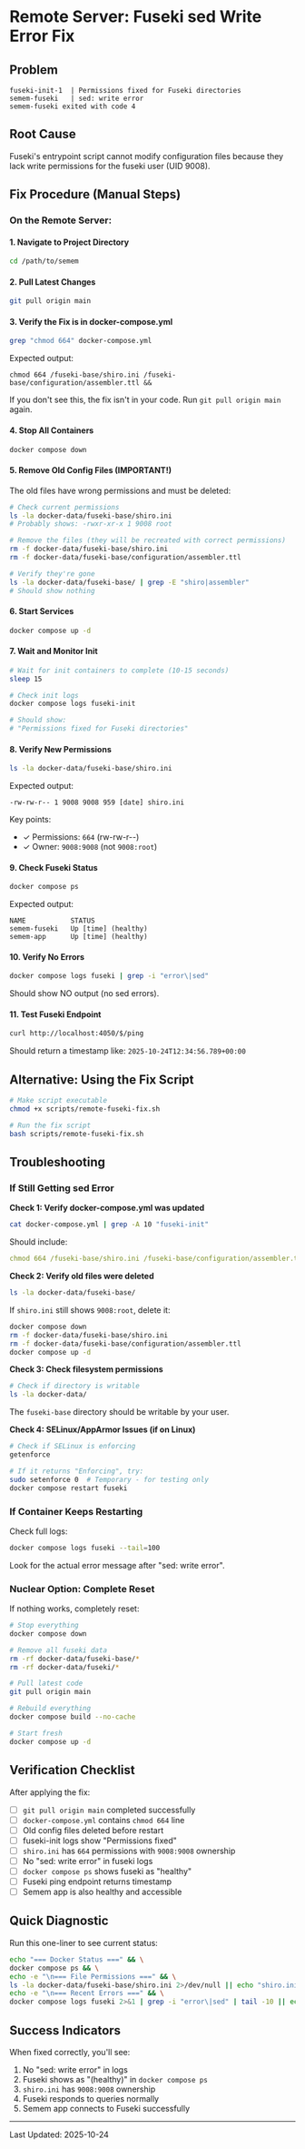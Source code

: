 # Remote Server: Fuseki sed Write Error Fix

## Problem
```
fuseki-init-1  | Permissions fixed for Fuseki directories
semem-fuseki   | sed: write error
semem-fuseki exited with code 4
```

## Root Cause
Fuseki's entrypoint script cannot modify configuration files because they lack write permissions for the fuseki user (UID 9008).

## Fix Procedure (Manual Steps)

### On the Remote Server:

#### 1. Navigate to Project Directory
```bash
cd /path/to/semem
```

#### 2. Pull Latest Changes
```bash
git pull origin main
```

#### 3. Verify the Fix is in docker-compose.yml
```bash
grep "chmod 664" docker-compose.yml
```

Expected output:
```
chmod 664 /fuseki-base/shiro.ini /fuseki-base/configuration/assembler.ttl &&
```

If you don't see this, the fix isn't in your code. Run `git pull origin main` again.

#### 4. Stop All Containers
```bash
docker compose down
```

#### 5. Remove Old Config Files (IMPORTANT!)
The old files have wrong permissions and must be deleted:

```bash
# Check current permissions
ls -la docker-data/fuseki-base/shiro.ini
# Probably shows: -rwxr-xr-x 1 9008 root

# Remove the files (they will be recreated with correct permissions)
rm -f docker-data/fuseki-base/shiro.ini
rm -f docker-data/fuseki-base/configuration/assembler.ttl

# Verify they're gone
ls -la docker-data/fuseki-base/ | grep -E "shiro|assembler"
# Should show nothing
```

#### 6. Start Services
```bash
docker compose up -d
```

#### 7. Wait and Monitor Init
```bash
# Wait for init containers to complete (10-15 seconds)
sleep 15

# Check init logs
docker compose logs fuseki-init

# Should show:
# "Permissions fixed for Fuseki directories"
```

#### 8. Verify New Permissions
```bash
ls -la docker-data/fuseki-base/shiro.ini
```

Expected output:
```
-rw-rw-r-- 1 9008 9008 959 [date] shiro.ini
```

Key points:
- ✓ Permissions: `664` (rw-rw-r--)
- ✓ Owner: `9008:9008` (not `9008:root`)

#### 9. Check Fuseki Status
```bash
docker compose ps
```

Expected output:
```
NAME           STATUS
semem-fuseki   Up [time] (healthy)
semem-app      Up [time] (healthy)
```

#### 10. Verify No Errors
```bash
docker compose logs fuseki | grep -i "error\|sed"
```

Should show NO output (no sed errors).

#### 11. Test Fuseki Endpoint
```bash
curl http://localhost:4050/$/ping
```

Should return a timestamp like: `2025-10-24T12:34:56.789+00:00`

## Alternative: Using the Fix Script

```bash
# Make script executable
chmod +x scripts/remote-fuseki-fix.sh

# Run the fix script
bash scripts/remote-fuseki-fix.sh
```

## Troubleshooting

### If Still Getting sed Error

**Check 1: Verify docker-compose.yml was updated**
```bash
cat docker-compose.yml | grep -A 10 "fuseki-init"
```

Should include:
```yaml
chmod 664 /fuseki-base/shiro.ini /fuseki-base/configuration/assembler.ttl &&
```

**Check 2: Verify old files were deleted**
```bash
ls -la docker-data/fuseki-base/
```

If `shiro.ini` still shows `9008:root`, delete it:
```bash
docker compose down
rm -f docker-data/fuseki-base/shiro.ini
rm -f docker-data/fuseki-base/configuration/assembler.ttl
docker compose up -d
```

**Check 3: Check filesystem permissions**
```bash
# Check if directory is writable
ls -la docker-data/
```

The `fuseki-base` directory should be writable by your user.

**Check 4: SELinux/AppArmor Issues (if on Linux)**
```bash
# Check if SELinux is enforcing
getenforce

# If it returns "Enforcing", try:
sudo setenforce 0  # Temporary - for testing only
docker compose restart fuseki
```

### If Container Keeps Restarting

Check full logs:
```bash
docker compose logs fuseki --tail=100
```

Look for the actual error message after "sed: write error".

### Nuclear Option: Complete Reset

If nothing works, completely reset:
```bash
# Stop everything
docker compose down

# Remove all fuseki data
rm -rf docker-data/fuseki-base/*
rm -rf docker-data/fuseki/*

# Pull latest code
git pull origin main

# Rebuild everything
docker compose build --no-cache

# Start fresh
docker compose up -d
```

## Verification Checklist

After applying the fix:
- [ ] `git pull origin main` completed successfully
- [ ] `docker-compose.yml` contains `chmod 664` line
- [ ] Old config files deleted before restart
- [ ] fuseki-init logs show "Permissions fixed"
- [ ] `shiro.ini` has `664` permissions with `9008:9008` ownership
- [ ] No "sed: write error" in fuseki logs
- [ ] `docker compose ps` shows fuseki as "healthy"
- [ ] Fuseki ping endpoint returns timestamp
- [ ] Semem app is also healthy and accessible

## Quick Diagnostic

Run this one-liner to see current status:
```bash
echo "=== Docker Status ===" && \
docker compose ps && \
echo -e "\n=== File Permissions ===" && \
ls -la docker-data/fuseki-base/shiro.ini 2>/dev/null || echo "shiro.ini not found" && \
echo -e "\n=== Recent Errors ===" && \
docker compose logs fuseki 2>&1 | grep -i "error\|sed" | tail -10 || echo "No errors found"
```

## Success Indicators

When fixed correctly, you'll see:
1. No "sed: write error" in logs
2. Fuseki shows as "(healthy)" in `docker compose ps`
3. `shiro.ini` has `9008:9008` ownership
4. Fuseki responds to queries normally
5. Semem app connects to Fuseki successfully

---
Last Updated: 2025-10-24
